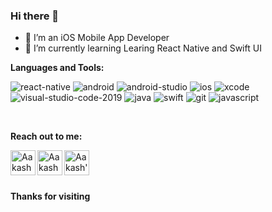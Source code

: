 ### Hi there 👋

- 📱 I’m an iOS Mobile App Developer  
- 🌱 I’m currently learning Learing React Native and Swift UI


**Languages and Tools:**  


![react-native](https://user-images.githubusercontent.com/49367575/229065647-22d6ff84-8cd1-41db-8189-936051c8ddd8.svg)
![android](https://user-images.githubusercontent.com/49367575/229066228-0cf607a4-67af-4d22-875a-88f62b0375b8.svg)
![android-studio](https://user-images.githubusercontent.com/49367575/229066421-8e39e862-e693-44ad-b84e-59052bc0358e.svg)
![ios](https://user-images.githubusercontent.com/49367575/229066765-5a0a9905-8b21-4034-a9df-2d0b847a0404.svg)
![xcode](https://user-images.githubusercontent.com/49367575/229066953-0078ea10-f4e6-424f-b338-464f3c2e7bad.svg)
![visual-studio-code-2019](https://user-images.githubusercontent.com/49367575/229067464-f0ceee9f-d4d3-4e58-9ca1-e27b704b347d.svg)
![java](https://user-images.githubusercontent.com/49367575/229067623-2318b1ad-5e3c-4778-9736-f5249887fa26.svg)
![swift](https://user-images.githubusercontent.com/49367575/229067719-8d416125-56c4-4a65-937d-2b12db2c97e4.svg)
![git](https://user-images.githubusercontent.com/49367575/229067876-c7854799-a25a-4586-83aa-092fd73119f1.svg)
![javascript](https://user-images.githubusercontent.com/49367575/229068282-a21a9d51-a4d2-4ca1-a86c-b60ae92a44c3.svg)

<br/>

**Reach out to me:**  

<a href="https://www.facebook.com/aakash.decosta">
<img align="left" alt="Aakash Facebook" width="40px" src="https://user-images.githubusercontent.com/49367575/229062278-bcacbe0e-54aa-4e1b-89c7-ba7698d77566.svg" />
</a> 
<a href="https://twitter.com/aakash_decosta">
  <img align="left" alt="Aakash Twitter" width="40px" src="https://raw.githubusercontent.com/peterthehan/peterthehan/master/assets/twitter.svg" />
</a>
<a href="https://www.linkedin.com/in/aakash-decosta-b67700163/">
  <img align="left" alt="Aakash's LinkedIN" width="40px" src="https://raw.githubusercontent.com/peterthehan/peterthehan/master/assets/linkedin.svg" />
</a>   

<br/>
<br/>
<br/>

**Thanks for visiting**

<!--
**Light1810/Light1810** is a ✨ _special_ ✨ repository because its `README.md` (this file) appears on your GitHub profile.

Here are some ideas to get you started:

- 🔭 I’m currently working on ...
- 🌱 I’m currently learning ...
- 👯 I’m looking to collaborate on ...
- 🤔 I’m looking for help with ...
- 💬 Ask me about ...
- 📫 How to reach me: ...
- 😄 Pronouns: ...
- ⚡ Fun fact: ...
-->
<!-- Facebook Filled icon by Icons8 -->
